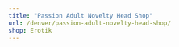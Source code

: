 ```yaml
---
title: "Passion Adult Novelty Head Shop"
url: /denver/passion-adult-novelty-head-shop/
shop: Erotik
---
```

